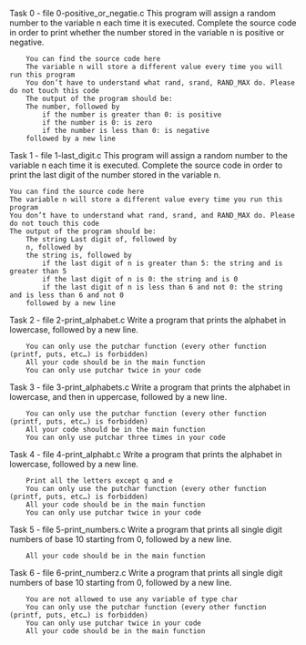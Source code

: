 Task 0 - file 0-positive_or_negatie.c
 	This program will assign a random number to the variable n each time it is executed. Complete the source code in order to print whether the number stored in the variable n is positive or negative.

		You can find the source code here
		The variable n will store a different value every time you will run this program
		You don’t have to understand what rand, srand, RAND_MAX do. Please do not touch this code
		The output of the program should be:
		The number, followed by
			if the number is greater than 0: is positive
			if the number is 0: is zero
			if the number is less than 0: is negative
		followed by a new line

Task 1 - file 1-last_digit.c
	This program will assign a random number to the variable n each time it is executed. Complete the source code in order to print the last digit of the number stored in the variable n.

	You can find the source code here
	The variable n will store a different value every time you run this program
	You don’t have to understand what rand, srand, and RAND_MAX do. Please do not touch this code
	The output of the program should be:
		The string Last digit of, followed by
		n, followed by
		the string is, followed by
			if the last digit of n is greater than 5: the string and is greater than 5
			if the last digit of n is 0: the string and is 0
			if the last digit of n is less than 6 and not 0: the string and is less than 6 and not 0
		followed by a new line

Task 2 - file 2-print_alphabet.c
	Write a program that prints the alphabet in lowercase, followed by a new line.

		You can only use the putchar function (every other function (printf, puts, etc…) is forbidden)
		All your code should be in the main function
		You can only use putchar twice in your code

Task 3 - file 3-print_alphabets.c
	Write a program that prints the alphabet in lowercase, and then in uppercase, followed by a new line.

		You can only use the putchar function (every other function (printf, puts, etc…) is forbidden)
		All your code should be in the main function
		You can only use putchar three times in your code

Task 4 - file 4-print_alphabt.c
	Write a program that prints the alphabet in lowercase, followed by a new line.

		Print all the letters except q and e
		You can only use the putchar function (every other function (printf, puts, etc…) is forbidden)
		All your code should be in the main function
		You can only use putchar twice in your code

Task 5 - file 5-print_numbers.c
	Write a program that prints all single digit numbers of base 10 starting from 0, followed by a new line.

		All your code should be in the main function

Task 6 - file 6-print_numberz.c
	Write a program that prints all single digit numbers of base 10 starting from 0, followed by a new line.

		You are not allowed to use any variable of type char
		You can only use the putchar function (every other function (printf, puts, etc…) is forbidden)
		You can only use putchar twice in your code
		All your code should be in the main function


